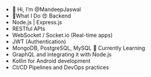 - 👋 Hi, I’m @MandeepJaswal
- 👀What I Do
😍 Backend  
- Node.js | Express.js  
- RESTful APIs  
- WebSocket / Socket.io (Real-time apps)  
- JWT (Authentication) 
- MongoDB, PostgreSQL, MySQL
🌱 Currently Learning
- GraphQL and integrating it with Node.js
- Kotlin for Android development
- CI/CD Pipelines and DevOps practices 
<!---
MandeepJas/MandeepJas is a ✨ special ✨ repository because its `README.md` (this file) appears on your GitHub profile.
You can click the Preview link to take a look at your changes.
--->
